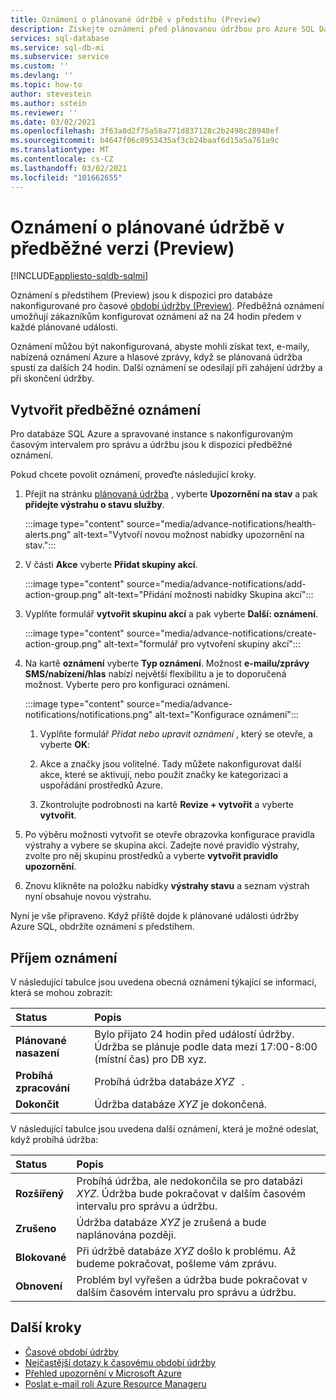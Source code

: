 ```yaml
---
title: Oznámení o plánované údržbě v předstihu (Preview)
description: Získejte oznámení před plánovanou údržbou pro Azure SQL Database nebo Azure SQL Managed instance.
services: sql-database
ms.service: sql-db-mi
ms.subservice: service
ms.custom: ''
ms.devlang: ''
ms.topic: how-to
author: stevestein
ms.author: sstein
ms.reviewer: ''
ms.date: 03/02/2021
ms.openlocfilehash: 3f63a8d2f75a58a771d837128c2b2498c28948ef
ms.sourcegitcommit: b4647f06c0953435af3cb24baaf6d15a5a761a9c
ms.translationtype: MT
ms.contentlocale: cs-CZ
ms.lasthandoff: 03/02/2021
ms.locfileid: "101662655"
---
```

# <a name="advance-notifications-for-planned-maintenance-events-preview"></a>Oznámení o plánované údržbě v předběžné verzi (Preview)
[!INCLUDE[appliesto-sqldb-sqlmi](../includes/appliesto-sqldb-sqlmi.md)]

Oznámení s předstihem (Preview) jsou k dispozici pro databáze nakonfigurované pro časové [období údržby (Preview)](maintenance-window.md). Předběžná oznámení umožňují zákazníkům konfigurovat oznámení až na 24 hodin předem v každé plánované události.

Oznámení můžou být nakonfigurovaná, abyste mohli získat text, e-maily, nabízená oznámení Azure a hlasové zprávy, když se plánovaná údržba spustí za dalších 24 hodin. Další oznámení se odesílají při zahájení údržby a při skončení údržby.


## <a name="create-an-advance-notification"></a>Vytvořit předběžné oznámení

Pro databáze SQL Azure a spravované instance s nakonfigurovaným časovým intervalem pro správu a údržbu jsou k dispozici předběžné oznámení. 

Pokud chcete povolit oznámení, proveďte následující kroky.  

1. Přejít na stránku [plánovaná údržba](https://portal.azure.com/#blade/Microsoft_Azure_Health/AzureHealthBrowseBlade/plannedMaintenance) , vyberte **Upozornění na stav** a pak **přidejte výstrahu o stavu služby**.

    :::image type="content" source="media/advance-notifications/health-alerts.png" alt-text="Vytvoří novou možnost nabídky upozornění na stav.":::

2. V části **Akce** vyberte **Přidat skupiny akcí**. 

    :::image type="content" source="media/advance-notifications/add-action-group.png" alt-text="Přidání možnosti nabídky Skupina akcí":::

3. Vyplňte formulář **vytvořit skupinu akcí** a pak vyberte **Další: oznámení**.  

    :::image type="content" source="media/advance-notifications/create-action-group.png" alt-text="formulář pro vytvoření skupiny akcí":::

1. Na kartě **oznámení** vyberte **Typ oznámení**. Možnost **e-mailu/zprávy SMS/nabízení/hlas** nabízí největší flexibilitu a je to doporučená možnost. Vyberte pero pro konfiguraci oznámení.  

    :::image type="content" source="media/advance-notifications/notifications.png" alt-text="Konfigurace oznámení":::



   1. Vyplňte formulář *Přidat nebo upravit oznámení* , který se otevře, a vyberte **OK**: 

   2. Akce a značky jsou volitelné. Tady můžete nakonfigurovat další akce, které se aktivují, nebo použít značky ke kategorizaci a uspořádání prostředků Azure. 

   4. Zkontrolujte podrobnosti na kartě **Revize + vytvořit** a vyberte **vytvořit**. 

7. Po výběru možnosti vytvořit se otevře obrazovka konfigurace pravidla výstrahy a vybere se skupina akcí. Zadejte nové pravidlo výstrahy, zvolte pro něj skupinu prostředků a vyberte **vytvořit pravidlo upozornění**. 

8. Znovu klikněte na položku nabídky **výstrahy stavu** a seznam výstrah nyní obsahuje novou výstrahu. 


Nyní je vše připraveno. Když příště dojde k plánované události údržby Azure SQL, obdržíte oznámení s předstihem.

## <a name="receiving-notifications"></a>Příjem oznámení

V následující tabulce jsou uvedena obecná oznámení týkající se informací, která se mohou zobrazit: 

|Status|Popis|
|:---|:---|
|**Plánované nasazení**| Bylo přijato 24 hodin před událostí údržby. Údržba se plánuje podle data mezi 17:00-8:00 (místní čas) pro DB xyz.|
|**Probíhá zpracování** | Probíhá údržba databáze *XYZ*   .| 
|**Dokončit** | Údržba databáze *XYZ* je dokončená. |

V následující tabulce jsou uvedena další oznámení, která je možné odeslat, když probíhá údržba: 

|Status|Popis|
|:---|:---|
|**Rozšířený** | Probíhá údržba, ale nedokončila se pro databázi *XYZ*. Údržba bude pokračovat v dalším časovém intervalu pro správu a údržbu.| 
|**Zrušeno**| Údržba databáze *XYZ* je zrušená a bude naplánována později. |
|**Blokované**|Při údržbě databáze *XYZ* došlo k problému. Až budeme pokračovat, pošleme vám zprávu.| 
|**Obnovení**|Problém byl vyřešen a údržba bude pokračovat v dalším časovém intervalu pro správu a údržbu.|


## <a name="next-steps"></a>Další kroky

- [Časové období údržby](maintenance-window.md)
- [Nejčastější dotazy k časovému období údržby](maintenance-window-faq.yml)
- [Přehled upozornění v Microsoft Azure](../../azure-monitor/platform/alerts-overview.md)
- [Poslat e-mail roli Azure Resource Manageru](../../azure-monitor/platform/action-groups.md#email-azure-resource-manager-role)